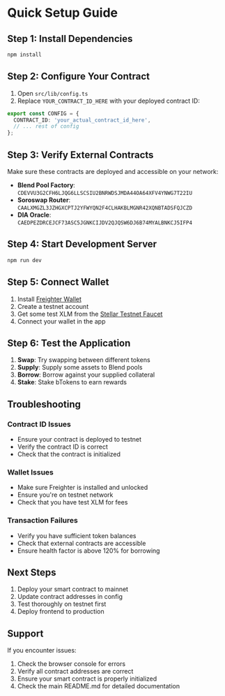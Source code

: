 # Quick Setup Guide

## Step 1: Install Dependencies

```bash
npm install
```

## Step 2: Configure Your Contract

1. Open `src/lib/config.ts`
2. Replace `YOUR_CONTRACT_ID_HERE` with your deployed contract ID:

```typescript
export const CONFIG = {
  CONTRACT_ID: 'your_actual_contract_id_here',
  // ... rest of config
};
```

## Step 3: Verify External Contracts

Make sure these contracts are deployed and accessible on your network:

- **Blend Pool Factory**: `CDEVVU3G2CFH6LJQG6LLSCSIU2BNRWDSJMDA44OA64XFV4YNWG7T22IU`
- **Soroswap Router**: `CAALXMGZL3JZHGXCPTJ2YFWYQN2F4CLHAKBLMGNR42XQNBTADSFQJCZD`
- **DIA Oracle**: `CAEDPEZDRCEJCF73ASC5JGNKCIJDV2QJQSW6DJ6B74MYALBNKCJ5IFP4`

## Step 4: Start Development Server

```bash
npm run dev
```

## Step 5: Connect Wallet

1. Install [Freighter Wallet](https://www.freighter.app/)
2. Create a testnet account
3. Get some test XLM from the [Stellar Testnet Faucet](https://laboratory.stellar.org/#account-creator?network=testnet)
4. Connect your wallet in the app

## Step 6: Test the Application

1. **Swap**: Try swapping between different tokens
2. **Supply**: Supply some assets to Blend pools
3. **Borrow**: Borrow against your supplied collateral
4. **Stake**: Stake bTokens to earn rewards

## Troubleshooting

### Contract ID Issues
- Ensure your contract is deployed to testnet
- Verify the contract ID is correct
- Check that the contract is initialized

### Wallet Issues
- Make sure Freighter is installed and unlocked
- Ensure you're on testnet network
- Check that you have test XLM for fees

### Transaction Failures
- Verify you have sufficient token balances
- Check that external contracts are accessible
- Ensure health factor is above 120% for borrowing

## Next Steps

1. Deploy your smart contract to mainnet
2. Update contract addresses in config
3. Test thoroughly on testnet first
4. Deploy frontend to production

## Support

If you encounter issues:
1. Check the browser console for errors
2. Verify all contract addresses are correct
3. Ensure your smart contract is properly initialized
4. Check the main README.md for detailed documentation 